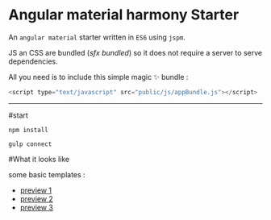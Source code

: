 Angular material harmony Starter
====

An `angular material` starter written in `ES6` using `jspm`. 

JS an CSS are bundled (*sfx bundled*) so it does not require a server to serve dependencies.

All you need is to include this simple magic :sparkles: bundle :
```javascript
<script type="text/javascript" src="public/js/appBundle.js"></script>
```

___

#start

```shell
npm install

gulp connect  
```

#What it looks like 

some basic templates :

- [preview 1](https://rawgit.com/MacKentoch/angular-material-harmony-starter/master/demo2.html)
- [preview 2](https://rawgit.com/MacKentoch/angular-material-harmony-starter/master/demo1.html)
- [preview 3](https://rawgit.com/MacKentoch/angular-material-harmony-starter/master/demo3.html)